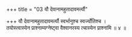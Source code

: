 +++
title = "03 यौ देवानामहुतादावमर्त्यौ"

+++
यौ देवानामहुतादावमर्त्यौ स्वर्भानुश्च स्वर्ज्योतिश्च ।  
तयोस्त्वास्येन प्राश्नाम्यग्नेष्ट्वा वैश्वानरस्य त्चास्येन प्राश्नामि ॥ ४ ॥